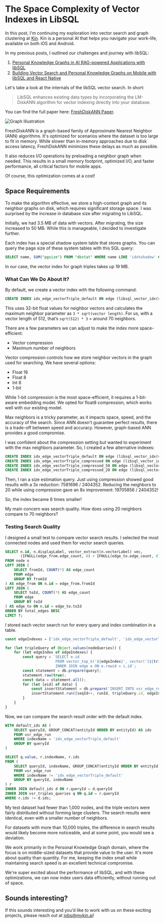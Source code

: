 # The Space Complexity of Vector Indexes in LibSQL

In this post, I'm continuing my exploration into vector search and graph clustering at [Kin](https://mykin.ai). Kin is a personal AI that helps you navigate your work-life, available on both iOS and Android.

In my previous posts, I outlined our challenges and journey with libSQL: 

1. [Personal Knowledge Graphs in AI RAG-powered Applications with libSQL](https://turso.tech/blog/personal-knowledge-graphs-in-ai-rag-powered-applications-with-libsql)
2. [Building Vector Search and Personal Knowledge Graphs on Mobile with libSQL and React Native](https://turso.tech/blog/graph-rag-pipelines-in-libsql)

Let's take a look at the internals of the libSQL vector search. In short:

> LibSQL enhances existing data types by incorporating the LM-DiskANN algorithm for vector indexing directly into your database.

You can find the full paper here: [FreshDiskANN Paper](https://cse.unl.edu/~yu/homepage/publications/paper/2023.LM-DiskANN-Low%20Memory%20Footprint%20in%20Disk-Native%20Dynamic%20Graph-Based%20ANN%20Indexing.pdf).

![Graph Illustration](https://miro.medium.com/v2/resize:fit:1400/1*a3JeuEIDj4djXgql0_ybUw.png)

FreshDiskANN is a graph-based family of Approximate Nearest Neighbor (ANN) algorithms. It's optimized for scenarios where the dataset is too large to fit in memory. While slower than in-memory approaches due to disk access latency, FreshDiskANN minimizes these delays as much as possible.

It also reduces I/O operations by preloading a neighbor graph when needed. This results in a small memory footprint, optimized I/O, and faster performance, all critical factors for mobile apps.

Of course, this optimization comes at a cost!

## Space Requirements

To make the algorithm effective, we store a high-context graph and its neighbor graphs on disk, which requires significant storage space. I was surprised by the increase in database size after migrating to LibSQL.

Initially, we had 3.5 MB of data with vectors. After migrating, the size increased to 50 MB. While this is manageable, I decided to investigate further.

Each index has a special shadow system table that stores graphs. You can query the page size of these system tables with this SQL query:

```sql
SELECT name, SUM("pgsize") FROM "dbstat" WHERE name LIKE 'idx%shadow' GROUP BY name;
```

In our case, the vector index for graph triples takes up 19 MB. 

### What Can We Do About It?

By default, we create a vector index with the following command:

```sql
CREATE INDEX idx_edge_vectorTriple_default ON edge (libsql_vector_idx(vectorTriple));
```

This uses 32-bit float values for neighbor vectors and calculates the maximum neighbor parameter as `3 * sqrt(vector length)`. For us, with a vector length of 512, that’s `sqrt(512) * 3` = around 70 neighbors.

There are a few parameters we can adjust to make the index more space-efficient:

- Vector compression
- Maximum number of neighbors

Vector compression controls how we store neighbor vectors in the graph used for searching. We have several options:

- Float 16
- Float 8
- Int 8
- 1-bit

While 1-bit compression is the most space-efficient, it requires a 1-bit-aware embedding model. We opted for float8 compression, which works well with our existing model.

Max neighbors is a tricky parameter, as it impacts space, speed, and the accuracy of the search. Since ANN doesn't guarantee perfect results, there is a trade-off between speed and accuracy. However, graph-based ANN provides a good compromise.

I was confident about the compression setting but wanted to experiment with the max neighbors parameter. So, I created a few alternative indexes:

```sql
CREATE INDEX idx_edge_vectorTriple_default ON edge (libsql_vector_idx(vectorTriple));
CREATE INDEX idx_edge_vectorTriple_compressed ON edge (libsql_vector_idx(vectorTriple, 'compress_neighbors=float8'));
CREATE INDEX idx_edge_vectorTriple_compressed_50 ON edge (libsql_vector_idx(vectorTriple, 'compress_neighbors=float8', 'max_neighbors=50'));
CREATE INDEX idx_edge_vectorTriple_compressed_20 ON edge (libsql_vector_idx(vectorTriple, 'compress_neighbors=float8', 'max_neighbors=20'));
```

Then, I ran a size estimation query. Just using compression showed good results with a 3x reduction: 7581696 / 2404352. Reducing the neighbors to 20 while using compression gave an 8x improvement: 19705856 / 2404352!

So, the index became 8 times smaller!

My main concern was search quality. How does using 20 neighbors compare to 70 neighbors?

### Testing Search Quality

I designed a small test to compare vector search results. I selected the most connected nodes and used them for vector search queries.

```sql
SELECT n.id, n.displayLabel, vector_extract(n.vectorLabel) vec, 
       (IFNULL(edge_from.edge_count, 0) + IFNULL(edge_to.edge_count, 0)) AS total_edges
FROM node n
LEFT JOIN (
    SELECT fromId, COUNT(*) AS edge_count
    FROM edge
    GROUP BY fromId
) AS edge_from ON n.id = edge_from.fromId
LEFT JOIN (
    SELECT toId, COUNT(*) AS edge_count
    FROM edge
    GROUP BY toId
) AS edge_to ON n.id = edge_to.toId
ORDER BY total_edges DESC
LIMIT ?;
```

I stored each vector search run for every query and index combination in a table.

```typescript
const edgeIndexes = ['idx_edge_vectorTriple_default', 'idx_edge_vectorTriple_compressed', 'idx_edge_vectorTriple_compressed_50', 'idx_edge_vectorTriple_compressed_20'];

for (let tripleQuery of Object.values(nodeQueries)) {
    for (let edgeIndex of edgeIndexes) {
        const query = `SELECT e.id 
                       FROM vector_top_k('${edgeIndex}', vector('[${tripleQuery.vector}]'), ${topN}) AS i
                       INNER JOIN edge e ON e.rowid = i.id`;
        const statement = db.prepare(query);
        statement.raw(true);
        const data = statement.all();
        for (let [eid] of data) {
            const insertStatement = db.prepare('INSERT INTO vsr_edge_run (id, runId, queryId, indexName, entityId) VALUES(?, ?, ?, ?, ?);');
            insertStatement.run([seqId++, runId, tripleQuery.id, edgeIndex, eid]);
        }
    }
}
```

Now, we can compare the search result order with the default index.

```sql
WITH default_ids AS (
    SELECT queryId, GROUP_CONCAT(entityId ORDER BY entityId) AS ids
    FROM vsr_edge_run
    WHERE indexName = 'idx_edge_vectorTriple_default'
    GROUP BY queryId
)

SELECT q.value, r.indexName, r.ids
FROM (
    SELECT queryId, indexName, GROUP_CONCAT(entityId ORDER BY entityId) AS ids
    FROM vsr_edge_run
    WHERE indexName != 'idx_edge_vectorTriple_default'
    GROUP BY queryId, indexName
) r
INNER JOIN default_ids d ON r.queryId = d.queryId
INNER JOIN vsr_triples_queries q ON q.id = r.queryId
WHERE r.ids != d.ids;
```

My test dataset had fewer than 1,000 nodes, and the triple vectors were fairly distributed without forming large clusters. The search results were identical, even with a smaller number of neighbors.

For datasets with more than 10,000 triples, the difference in search results would likely become more noticeable, and at some point, you would see a deviation.

We work primarily in the Personal Knowledge Graph domain, where the focus is on middle-sized datasets that provide value to the user. It's more about quality than quantity. For me, keeping the index small while maintaining search speed is an excellent technical compromise.

We're super excited about the performance of libSQL, and with these optimizations, we can now index users data efficiently, without running out of space.

## Sounds interesting?
If this sounds interesting and you’d like to work with us on these exciting projects, please reach out at jobs@mykin.ai!
